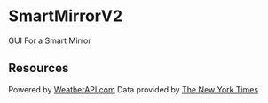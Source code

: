 # SmartMirrorV2
GUI For a Smart Mirror

## Resources
Powered by [WeatherAPI.com](https://www.weatherapi.com/)
Data provided by [The New York Times](https://developer.nytimes.com)
